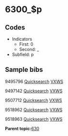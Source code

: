 # 6300\_$p

## Codes

-   Indicators
    -   First: 0
    -   Second: \_
-   Subfield: p

## Sample bibs

9495796 [Quicksearch](https://search.library.yale.edu/catalog/9495796) [VXWS](http://prodorbis.library.yale.edu:7014/vxws/GetHoldingsService?bibId=9495796)

9497142 [Quicksearch](https://search.library.yale.edu/catalog/9497142) [VXWS](http://prodorbis.library.yale.edu:7014/vxws/GetHoldingsService?bibId=9497142)

9507712 [Quicksearch](https://search.library.yale.edu/catalog/9507712) [VXWS](http://prodorbis.library.yale.edu:7014/vxws/GetHoldingsService?bibId=9507712)

9518962 [Quicksearch](https://search.library.yale.edu/catalog/9518962) [VXWS](http://prodorbis.library.yale.edu:7014/vxws/GetHoldingsService?bibId=9518962)

9518963 [Quicksearch](https://search.library.yale.edu/catalog/9518963) [VXWS](http://prodorbis.library.yale.edu:7014/vxws/GetHoldingsService?bibId=9518963)

**Parent topic:**[630](../../tags/630/630.md)

